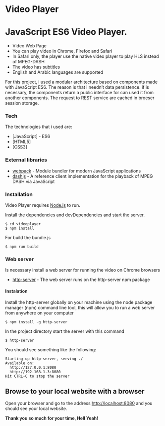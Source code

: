 
# <a id="Video_Player_0"></a>Video Player

# <a id="STARZ_PLAY_Code_Challenge_4"></a>JavaScript ES6 Video Player.

*   Video Web Page
*   You can play video in Chrome, Firefox and Safari
*   In Safari only, the player use the native video player to play HLS instead of MPEG-DASH
*   The video has subtitles
*   English and Arabic languages are supported

For this project, i used a modular architecture based on components made with JavaScript ES6. The reason is that i needn’t data persistence.
if is necessary, the components return a public interface for can used it from another components.
The request to REST service are cached in broeser session storage.

### <a id="Tech_16"></a>Tech

The technologies that i used are:

*   [JavaScript] - ES6
*   [HTML5]
*   [CSS3]

### <a id="External_libraries_24"></a>External libraries

*   [webpack](https://webpack.js.org/) - Module bundler for modern JavaScript applications
*   [dashjs](http://cdn.dashjs.org/latest/jsdoc/index.html) - A reference client implementation for the playback of MPEG DASH via JavaScript

### <a id="Installation_29"></a>Installation

Video Player requires [Node.js](https://nodejs.org/) to run.

Install the dependencies and devDependencies and start the server.

```
$ cd videoplayer
$ npm install

```

For build the bundle.js

```
$ npm run build

```

### <a id="Web_server_46"></a>Web server

Is necessary install a web server for running the video on Chrome browsers

*   [http-server](http://jasonwatmore.com/post/2016/06/22/nodejs-setup-simple-http-server-local-web-server) - The web server runs on the http-server npm package

#### <a id="Instalation_52"></a>Instalation

Install the http-server globally on your machine using the node package manager (npm) command line tool, this will allow you to run a web server from anywhere on your computer

```
$ npm install -g http-server

```

In the project directory start the server with this command

```
$ http-server

```

You should see something like the following:

```
Starting up http-server, serving ./
Available on:
  http://127.0.0.1:8080
  http://192.168.1.3:8080
Hit CTRL-C to stop the server

```

## <a id="Browse_to_your_local_website_with_a_browser_73"></a>Browse to your local website with a browser

Open your browser and go to the address [http://localhost:8080](http://localhost:8080) and you should see your local website.

**Thank you so much for your time, Hell Yeah!**